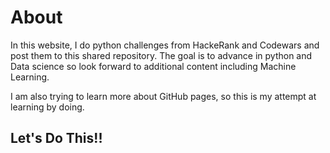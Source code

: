# About

In this website, I do python challenges from HackeRank and Codewars and post them to this shared repository. The goal is to advance in python and Data science so look forward to additional content including Machine Learning.

I am also trying to learn more about GitHub pages, so this is my attempt at learning by doing.

## Let's Do This!!
